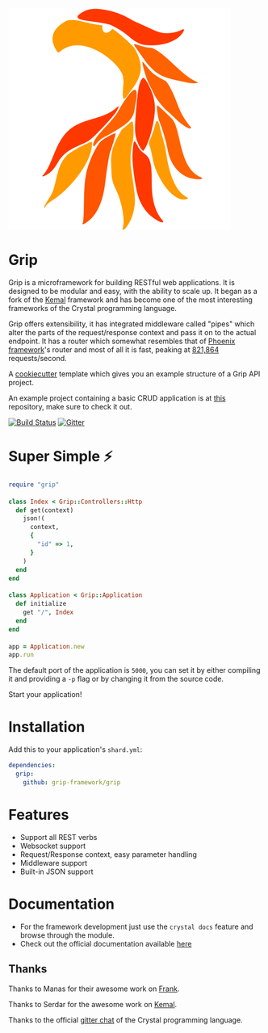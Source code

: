 [![Grip](https://github.com/grip-framework/medias/blob/master/gripen.svg)](https://github.com/grip-framework/grip)

# Grip

Grip is a microframework for building RESTful web applications. It is designed to be modular and easy, with the ability to scale up. It began as a fork of the [Kemal](https://kemalcr.com) framework and has become one of the most interesting frameworks of the Crystal programming language.

Grip offers extensibility, it has integrated middleware called "pipes" which alter the parts of the request/response context and pass it on to the actual endpoint. It has a router which somewhat resembles that of [Phoenix framework](https://github.com/phoenixframework/phoenix)'s router and most of all it is fast, peaking at [821,864](https://www.techempower.com/benchmarks/#section=data-r19&hw=ph&test=json&l=zdk8an-1r) requests/second.

A [cookiecutter](https://github.com/grip-framework/cookiecutter-grip-api) template which gives you an example structure of a Grip API project.

An example project containing a basic CRUD application is at [this](https://github.com/grkek/prognoz) repository, make sure to check it out.

[![Build Status](https://travis-ci.org/grip-framework/grip.svg?branch=master)](https://travis-ci.org/grip-framework/grip)
[![Gitter](https://img.shields.io/gitter/room/grip-framework/grip)](https://gitter.im/grip-framework/community)

# Super Simple ⚡️

```ruby
require "grip"

class Index < Grip::Controllers::Http
  def get(context)
    json!(
      context,
      {
        "id" => 1,
      }
    )
  end
end

class Application < Grip::Application
  def initialize
    get "/", Index
  end
end

app = Application.new
app.run
```

The default port of the application is `5000`,
you can set it by either compiling it and providing a `-p` flag or
by changing it from the source code.

Start your application!

# Installation

Add this to your application's `shard.yml`:

```yaml
dependencies:
  grip:
    github: grip-framework/grip
```

# Features

- Support all REST verbs
- Websocket support
- Request/Response context, easy parameter handling
- Middleware support
- Built-in JSON support

# Documentation

- For the framework development just use the `crystal docs` feature and browse through the module.
- Check out the official documentation available [here](https://github.com/grip-framework/grip/blob/master/DOCUMENTATION.md)

## Thanks

Thanks to Manas for their awesome work on [Frank](https://github.com/manastech/frank).

Thanks to Serdar for the awesome work on [Kemal](https://github.com/kemalcr/kemal).

Thanks to the official [gitter chat](https://gitter.im/crystal-lang/crystal#) of the Crystal programming language.
